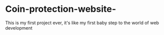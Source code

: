 # Coin-protection-website-
This is my first project ever, it's like my first baby step to the world of web development
